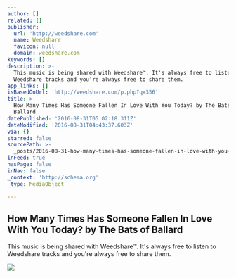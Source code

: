 ```yaml
---
author: []
related: []
publisher:
  url: 'http://weedshare.com'
  name: Weedshare
  favicon: null
  domain: weedshare.com
keywords: []
description: >-
  This music is being shared with Weedshare™. It's always free to listen to
  Weedshare tracks and you're always free to share them.
app_links: []
isBasedOnUrl: 'http://weedshare.com/p.php?q=356'
title: >-
  How Many Times Has Someone Fallen In Love With You Today? by The Bats of
  Ballard
datePublished: '2016-08-31T05:02:18.311Z'
dateModified: '2016-08-31T04:43:37.603Z'
via: {}
starred: false
sourcePath: >-
  _posts/2016-08-31-how-many-times-has-someone-fallen-in-love-with-you-today-by.md
inFeed: true
hasPage: false
inNav: false
_context: 'http://schema.org'
_type: MediaObject

---
```

<article style=""><h1>How Many Times Has Someone Fallen In Love With You Today? by The Bats of Ballard</h1><p>This music is being shared with Weedshare™. It's always free to listen to Weedshare tracks and you're always free to share them.</p><img src="http://weedshare.com/uploads/5/fallenInLove-cover.png" /></article>